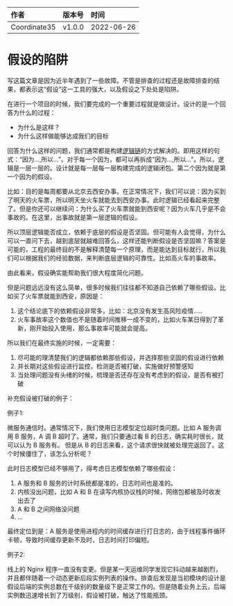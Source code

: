 | 作者         | 版本号 | 时间      |
| :----------- | :----- | :-------- |
| Coordinate35 | v1.0.0 | 2022-06-26 |

# 假设的陷阱

写这篇文章是因为近半年遇到了一些故障。不管是排查的过程还是故障排查的结果，都表示这“假设”这一工具的强大，以及假设之下处处是陷阱。

在进行一个项目的时候，我们要完成的一个重要过程就是做设计。设计的是一个回答为什么的过程：
* 为什么是这样？
* 为什么这样做能够达成我们的目标

回答为什么这样的问题，我们通常都是构建[逻辑链](../2021-09-21%20关于项目管理/关于项目管理.md)的方式解决的。即用这样的句式：“因为...,所以...”。对于每一个因为，都可以再拆成"因为...,所以..."。所以，逻辑是一层一层的。设计就是每一层每一层构建完成的逻辑闭包。第二个因为就是第一个因为的假设。

比如：目的是每周都要从北京去西安办事。在正常情况下，我们可以说：因为买到了明天的火车票，所以明天坐火车就能去到西安办事。此时逻辑已经看起来完整了。但是你还可以继续问：为什么买了火车票就能到西安呢？因为火车几乎是不会事故的。在这里，出事故就是第一层逻辑的假设。

所以顶层逻辑能否成立，依赖于底层的假设是否坚固。但可能有人会觉得，为什么可以一直问下去，越到底层就越难回答么，这样还能判断假设是否坚固嘛？答案是可能的，工程的最终目的不是解释清楚每一个原理，而是能达到目标就行，所以我们可以根据我们的经验数据，来判断底层逻辑的可靠性。比如高火车的事故率。

由此看来，假设确实能帮助我们很大程度简化问题。

但是问题远远没有这么简单，很多时候我们往往都不知道自己依赖了哪些假设。比如买了火车票就能到西安，原因是：
1. 这个结论底下的依赖假设非常多，比如：北京没有发生高风险疫情.....
2. 火车事故率这个数值也不是随着时间推移一成不变的，比如火车某日得到了革新，刚开始投入使用，那么事故率可能就会提高。


所以我们在最终实施的时候，一定需要：
1. 尽可能的理清楚我们的逻辑都依赖那些假设，并选择那些坚固的假设进行依赖
2. 并长期对这些假设进行监控，检测是否被打破，实施做好预警感知
3. 当处理问题没有头绪的时候，梳理是否还存在没有考虑到的假设，是否有被打破


补充假设被打破的例子：

例子1:

微服务通信时。通常情况下，我们使用日志模型定位超时类问题。比如 A 服务调用 B 服务，A 调 B 超时了。通常，我们只要通过看 B 的日志，确实耗时很长，就可以认为 B 服务有。 但是从 B 的日志来看，这个请求很快就被处理完返回了。这个时候僵住了，该怎么分析呢？

此时日志模型已经不够用了，得考虑日志模型依赖了哪些假设：
1. A 服务和 B 服务的计时系统都是准的，日志时间也是准的。
2. 内核没出问题，比如 A 和 B 在读写内核协议栈的时候，网络包都被及时收发出去了
3. A 和 B 之间网络没问题
4. ...

最终定位到是：A 服务是使用进程内的时间缓存进行打日志的，由于线程事件循环卡顿，导致时间缓存更新不及时，日志时间打印偏短。


例子2:

线上的  Nginx  程序一直没有变更。但是某一天运维同学发现它抖动越来越剧烈，并且都伴随着一个动态更新后段实例列表的操作。排查后发现是当初模块的设计是假设后端的实例总数在千级别的数量级下是正常工作的。但是随着业务上云，后端实例数迅速增长到了万级别，假设被打破，触达了性能瓶颈。